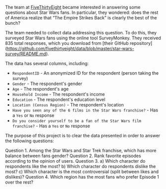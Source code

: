 The team at [FiveThirtyEight](https://fivethirtyeight.com/) 
became interested in answering some questions about Star Wars fans. 
In particular, they wondered: does the rest of America realize that 
“The Empire Strikes Back” is clearly the best of the bunch?

The team needed to collect data addressing this question. 
To do this, they surveyed Star Wars fans using the online 
tool SurveyMonkey. They received 835 total responses, 
which you download from 
[their GitHub repository]
(https://github.com/fivethirtyeight/data/blob/master/star-wars-survey/README.md).

The data has several columns, including:

- `RespondentID` - An anonymized ID for the respondent (person taking the survey)
- `Gender` - The respondent's gender
- `Age` - The respondent's age
- `Household Income` - The respondent's income
- `Education` - The respondent's education level
- `Location (Census Region)` - The respondent's location
- `Have you seen any of the 6 films in the Star Wars franchise?` - Has a `Yes` or `No` response
- `Do you consider yourself to be a fan of the Star Wars film franchise?` - Has a `Yes` or `No` response

The purpose of this project is to clear the data presented in 
order to answer the following questions:

Question 1. Among the Star Wars and Star Trek franchise, which has more balance between fans gender?
Question 2. Rank favorite episodes according to the opinion of users.
Question 3.
	a) Which character do respondents like the most?
    b) Which character do respondents dislike the most?
    c) Which character is the most controversial (split between likes and dislikes)?
Question 4. Which region has the most fans who prefer Episode 1 over the rest?
